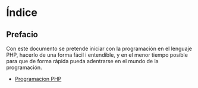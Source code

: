# Índice
## Prefacio

Con este documento se pretende iniciar con la programación en el lenguaje PHP, hacerlo de una forma fácil i entendible, y en el menor tiempo posible para que de forma rápida pueda adentrarse en el mundo de la programación.
- [Programacion PHP](https://github.com/refudhys/Curso-de-Inicio-PHP/blob/master/Programaci%C3%B3n%20PHP/Introducción.md "Programación PHP")


        